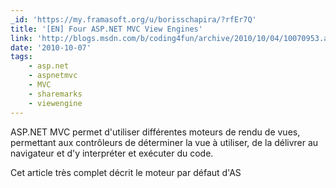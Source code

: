 ```yaml
---
_id: 'https://my.framasoft.org/u/borisschapira/?rfEr7Q'
title: '[EN] Four ASP.NET MVC View Engines'
link: 'http://blogs.msdn.com/b/coding4fun/archive/2010/10/04/10070953.aspx'
date: '2010-10-07'
tags:
    - asp.net
    - aspnetmvc
    - MVC
    - sharemarks
    - viewengine
---
```


<div class="markdown"><p>ASP.NET MVC permet d'utiliser différentes moteurs de rendu de vues, permettant aux contrôleurs de déterminer la vue à utiliser, de la délivrer au navigateur et d'y interpréter et exécuter du code.</p>
<p>Cet article très complet décrit le moteur par défaut d'AS
</p></div>
